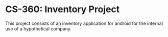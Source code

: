 # CS-360: Inventory Project
This project consists of an inventory application for android for the internal use of a hypothetical company.
